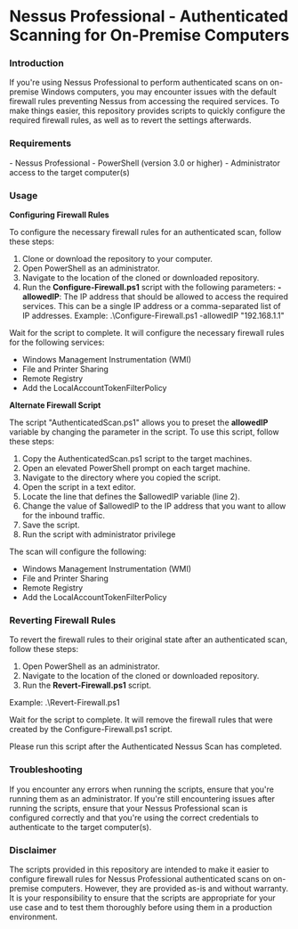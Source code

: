 <h1>Nessus Professional - Authenticated Scanning for On-Premise Computers</h1>

<h3>Introduction</h3>
If you're using Nessus Professional to perform authenticated scans on on-premise Windows computers, you may encounter issues with the default firewall rules preventing Nessus from accessing the required services. To make things easier, this repository provides scripts to quickly configure the required firewall rules, as well as to revert the settings afterwards.

<h3>Requirements</h3>
- Nessus Professional
- PowerShell (version 3.0 or higher)
- Administrator access to the target computer(s)

<h3>Usage</h3>

<strong>Configuring Firewall Rules</strong>

To configure the necessary firewall rules for an authenticated scan, follow these steps:
1. Clone or download the repository to your computer.
2. Open PowerShell as an administrator.
3. Navigate to the location of the cloned or downloaded repository.
4. Run the <strong>Configure-Firewall.ps1</strong> script with the following parameters:
<strong>-allowedIP</strong>: The IP address that should be allowed to access the required services. This can be a single IP address or a comma-separated list of IP addresses.
Example: .\Configure-Firewall.ps1 -allowedIP "192.168.1.1"

Wait for the script to complete. It will configure the necessary firewall rules for the following services:

- Windows Management Instrumentation (WMI)
- File and Printer Sharing
- Remote Registry
- Add the LocalAccountTokenFilterPolicy

<strong>Alternate Firewall Script</strong>

The script "AuthenticatedScan.ps1" allows you to preset the <strong>allowedIP</strong> variable by changing the parameter in the script. To use this script, follow these steps:
1. Copy the AuthenticatedScan.ps1 script to the target machines.
2. Open an elevated PowerShell prompt on each target machine.
3. Navigate to the directory where you copied the script.
4. Open the script in a text editor.
5. Locate the line that defines the $allowedIP variable (line 2).
6. Change the value of $allowedIP to the IP address that you want to allow for the inbound traffic.
7. Save the script.
8. Run the script with administrator privilege

The scan will configure the following:

- Windows Management Instrumentation (WMI)
- File and Printer Sharing
- Remote Registry
- Add the LocalAccountTokenFilterPolicy

<h3>Reverting Firewall Rules</h3>

To revert the firewall rules to their original state after an authenticated scan, follow these steps:
1. Open PowerShell as an administrator.
2. Navigate to the location of the cloned or downloaded repository.
3. Run the <strong>Revert-Firewall.ps1</strong> script.

Example: .\Revert-Firewall.ps1

Wait for the script to complete. It will remove the firewall rules that were created by the Configure-Firewall.ps1 script.

Please run this script after the Authenticated Nessus Scan has completed.

<h3>Troubleshooting</h3>

If you encounter any errors when running the scripts, ensure that you're running them as an administrator.
If you're still encountering issues after running the scripts, ensure that your Nessus Professional scan is configured correctly and that you're using the correct credentials to authenticate to the target computer(s).

<h3>Disclaimer</h3>

The scripts provided in this repository are intended to make it easier to configure firewall rules for Nessus Professional authenticated scans on on-premise computers. However, they are provided as-is and without warranty. It is your responsibility to ensure that the scripts are appropriate for your use case and to test them thoroughly before using them in a production environment.
